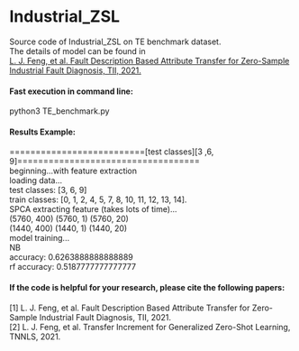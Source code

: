 # Industrial_ZSL
Source code of Industrial_ZSL on TE benchmark dataset.   
The details of model can be found in    
 [L. J. Feng, et al. Fault Description Based Attribute Transfer for Zero-Sample Industrial Fault Diagnosis, TII, 2021.](https://ieeexplore.ieee.org/document/9072621)

#### Fast execution in command line:  
python3 TE_benchmark.py      

#### Results Example:  
 ==========================[test classes][3 ,6, 9]===================================  
 beginning...with feature extraction  
loading data...  
test classes: [3, 6, 9]    
train classes: [0, 1, 2, 4, 5, 7, 8, 10, 11, 12, 13, 14].  
SPCA extracting feature (takes lots of time)...  
(5760, 400) (5760, 1) (5760, 20)   
(1440, 400) (1440, 1) (1440, 20)  
model training...   
NB  
accuracy:  0.6263888888888889  
rf
accuracy:  0.5187777777777777 

#### If the code is helpful for your research, please cite the following papers:   
[1] L. J. Feng, et al. Fault Description Based Attribute Transfer for Zero-Sample Industrial Fault Diagnosis, TII, 2021.  
[2] L. J. Feng, et al. Transfer Increment for Generalized Zero-Shot Learning, TNNLS, 2021.  

